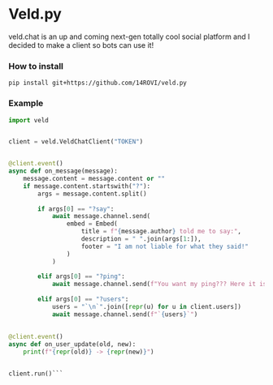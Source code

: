# Veld.py
veld.chat is an up and coming next-gen totally cool social platform and I decided to make a client so bots can use it!

### How to install
`pip install git+https://github.com/14ROVI/veld.py`

### Example
```py
import veld


client = veld.VeldChatClient("TOKEN")


@client.event()
async def on_message(message):
    message.content = message.content or ""
    if message.content.startswith("?"):
        args = message.content.split()
        
        if args[0] == "?say":
            await message.channel.send(
                embed = Embed(
                    title = f"{message.author} told me to say:",
                    description = " ".join(args[1:]),
                    footer = "I am not liable for what they said!"
                )
            )
            
        elif args[0] == "?ping":
            await message.channel.send(f"You want my ping??? Here it is then: `{client.ping}ms`")
            
        elif args[0] == "?users":
            users = "`\n`".join([repr(u) for u in client.users])
            await message.channel.send(f"`{users}`")
           
           
@client.event()
async def on_user_update(old, new):
    print(f"{repr(old)} -> {repr(new)}")


client.run()```

